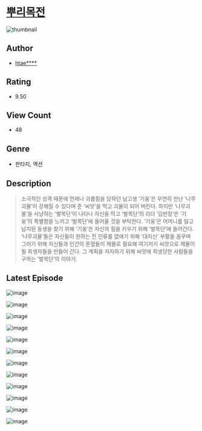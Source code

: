 # [뿌리목전](https://comic.naver.com/challenge/list?titleId=811396)
![thumbnail](https://image-comic.pstatic.net/user_contents_data/challenge_comic/2023/05/25/309874/upload_3689347710885246258_480x623.jpeg)

## Author
- [htae****](https://comic.naver.com/artistTitle?id=309874)

## Rating
- 9.50

## View Count
- 48

## Genre
- 판타지, 액션

## Description
> 소극적인 성격 때문에 언제나 괴롭힘을 당하던 남고생 ‘기웅’은 우연히 만난 ‘나무괴물’이 강해질 수 있다며 준 ‘씨앗’을 먹고 괴물이 되어 버린다. 하지만 ‘나무괴물’을 사냥하는 ‘벌목단’이 나타나 자신을 막고 ‘벌목단’의 리더 ‘김반장’은 ‘기웅’의 특별함을 느끼고 ‘벌목단’에 들어올 것을 부탁한다. ‘기웅’은 어머니를 잃고 납치된 동생을 찾기 위해 ‘기웅’은 자신의 힘을 키우기 위해 ‘벌목단’에 들어간다. ‘나무괴물’들은 자신들이 원하는 전 인류를 없애기 위해 ‘대지신’ 부활을 꿈꾸며 그러기 위해 자신들과 인간의 혼혈들이 제물로 필요해 여기저기 씨앗으로 제물이 될 희생자들을 만들어 간다. 그 계획을 저지하기 위해 씨앗에 희생당한 사람들을 구하는 ‘벌목단’의 이야기.


## Latest Episode
![image](https://image-comic.pstatic.net/user_contents_data/challenge_comic/2023/05/25/309874/upload_3558745744187144243.jpeg)

![image](https://image-comic.pstatic.net/user_contents_data/challenge_comic/2023/05/25/309874/upload_3618705209938163509.jpeg)

![image](https://image-comic.pstatic.net/user_contents_data/challenge_comic/2023/05/25/309874/upload_7234245968468928100.jpeg)

![image](https://image-comic.pstatic.net/user_contents_data/challenge_comic/2023/05/25/309874/upload_7291719648980318009.jpeg)

![image](https://image-comic.pstatic.net/user_contents_data/challenge_comic/2023/05/25/309874/upload_3486969418883871846.jpeg)

![image](https://image-comic.pstatic.net/user_contents_data/challenge_comic/2023/05/25/309874/upload_4120901639645247330.jpeg)

![image](https://image-comic.pstatic.net/user_contents_data/challenge_comic/2023/05/25/309874/upload_3774634638290608691.jpeg)

![image](https://image-comic.pstatic.net/user_contents_data/challenge_comic/2023/05/25/309874/upload_3976790849696839265.jpeg)

![image](https://image-comic.pstatic.net/user_contents_data/challenge_comic/2023/05/25/309874/upload_7148732345791099184.jpeg)

![image](https://image-comic.pstatic.net/user_contents_data/challenge_comic/2023/05/25/309874/upload_3486973821174636850.jpeg)

![image](https://image-comic.pstatic.net/user_contents_data/challenge_comic/2023/05/25/309874/upload_4121750466917054518.jpeg)

![image](https://image-comic.pstatic.net/user_contents_data/challenge_comic/2023/05/25/309874/upload_3835153071825237304.jpeg)
